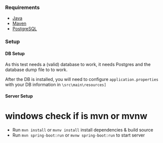 ### Requirements
* [Java](https://www.java.com/download/)
* [Maven](https://maven.apache.org/)
* [PostgreSQL](https://www.postgresql.org/)

### Setup
#### DB Setup
As this test needs a (valid) database to work, it needs Postgres and the database dump file to
to work.

After the DB is installed, you will need to configure `application.properties` with your
DB information in `\src\main\resources]`

#### Server Setup
# windows check if is mvn or mvnw
* Run `mvn install` or `mvnv install`  install dependencies & build source
* Run `mvn spring-boot:run` or `mvnw spring-boot:run` to start server
